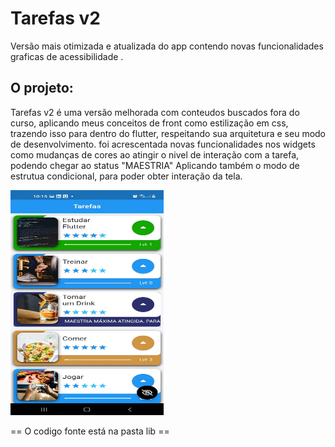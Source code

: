 # Tarefas v2


 Versão mais otimizada e atualizada do app contendo novas funcionalidades graficas de acessibilidade .

## O projeto:
 Tarefas v2 é uma versão melhorada com conteudos buscados fora do curso, aplicando  meus conceitos de front como estilização em css, trazendo isso para dentro do flutter,  respeitando sua arquitetura e seu modo de desenvolvimento.
 foi acrescentada novas funcionalidades nos widgets como mudanças de cores ao atingir o nivel de interação com a tarefa, podendo chegar ao status "MAESTRIA"
 Aplicando também o modo de estrutua condicional, para poder obter interação da tela.

 <img src= "https://github.com/jeffersoncardoso100/Lince-Tech-Academy/blob/master/Flutter%20Stateless%20Stateful%205/Projeto%20%20do%20curso/ProjetoLinceV2/V2.jpeg" width="245" height="360" alt=""> 

 == O codigo fonte está na pasta lib ==
